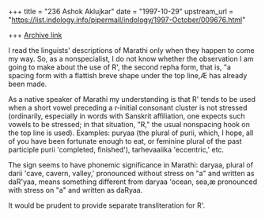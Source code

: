 +++
title = "236 Ashok Aklujkar"
date = "1997-10-29"
upstream_url = "https://list.indology.info/pipermail/indology/1997-October/009676.html"

+++
[Archive link](https://list.indology.info/pipermail/indology/1997-October/009676.html)

I read the linguists' descriptions of Marathi only when they happen to come
my way.  So, as a nonspecialist, I do not know whether the observation I am
going to make about the use of  R', the second repha form, that is, "a
spacing form with a flattish breve shape under the top line,Æ has already
been made.

As a native speaker of Marathi my understanding is that R' tends to be used
when a short vowel preceding a r-initial consonant cluster is not stressed
(ordinarily, especially in words with Sanskrit affiliation, one expects
such vowels to be stressed; in that situation, "R," the usual nonspacing
hook on the top line is used). Examples: puryaa (the plural of purii,
which, I hope, all of you have been fortunate enough to eat, or feminine
plural of the past participle purii 'completed, finished'), tarhevaaiika
'eccentric,' etc.

The sign seems to have phonemic significance in Marathi: daryaa, plural of
darii 'cave, cavern, valley,' pronounced without stress on "a" and written
as daR'yaa,  means something different from daryaa 'ocean, sea,æ pronounced
with stress on "a" and written as daRyaa.

It would be prudent to provide separate transliteration for R'.



